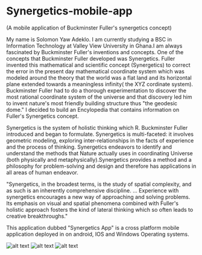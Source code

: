 # Synergetics-mobile-app


(A mobile application of Buckminster Fuller's synergetics concept)

My name is Solomon Yaw Adeklo. I am currently studying a BSC in Information Technology at Valley View University in Ghana.I am always fascinated by Buckminster Fuller's inventions and concepts. One of the concepts that Buckminster Fuller developed was Synergetics. Fuller invented this mathematical and scientific concept (Synergetics) to correct the error in the present day mathematical coordinate system which was modeled around the theory that the world was a flat land and its horizontal plane extended towards a meaningless infinity( the XYZ cordinate system). Buckminster Fuller had to do a thorough experimentation to discover the most rational coordinate system of the universe and that discovery led him to invent nature's most friendly building structure thus "the geodesic dome." I decided to build an Encylopedia that contains information on  Fuller's  Synergetics concept. 

Synergetics is the system of holistic thinking which R. Buckminster Fuller introduced and began to formulate.
Synergetics is multi-faceted: it involves geometric modeling, exploring inter-relationships in the facts of experience
and the process of thinking. Synergetics endeavors to identify and understand the methods that Nature actually uses in 
coordinating Universe (both physically and metaphysically).Synergetics provides a method and a philosophy for problem-solving
and design and therefore has applications in all areas of human endeavor.

"Synergetics, in the broadest terms, is the study of spatial complexity, and as such is an inherently comprehensive discipline. ... Experience with synergetics encourages a new way of approaching and solving problems. Its emphasis on visual and spatial phenomena combined with Fuller's holistic approach fosters the kind of lateral thinking which so often leads to creative breakthroughs."


This application dubbed "Synergetics App" is a cross platform mobile application deployed in on android, IOS and Windows Operating systems. 




![alt text](Screenshots/Synergetics1.PNG "Description goes here")
![alt text](Screenshots/Synergetics2.PNG "Description goes here")
![alt text](Screenshots/Synergetics3.PNG "Description goes here")
